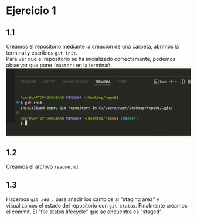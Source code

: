 # Ejercicio 1
## 1.1
Creamos el repositorio mediante la creación de una carpeta, abrimos la terminal y escribios `git init`.  
Para ver que el repositorio se ha inicializado correctamente, podemos observar que pone `(master)` en la terminañ.
![Ejercicio1.1](img/img1.png)

## 1.2
Creamos el archivo `readme.md`.

## 1.3
Hacemos `git add .` para añadir los cambios al "staging area" y visualizamos el estado del repositorio con `git status`. Finalmente creamos el commit. El "file status lifecycle" que se encuentra es "staged".